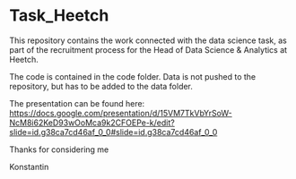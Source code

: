 # Task_Heetch
This repository contains the work connected with the data science task, as part 
of the recruitment process for the Head of Data Science & Analytics at Heetch.

The code is contained in the code folder. Data is not pushed to the repository,
but has to be added to the data folder.

The presentation can be found here: https://docs.google.com/presentation/d/15VM7TkVbYrSoW-NcM8i62KeD93wOoMca9k2CFOEPe-k/edit?slide=id.g38ca7cd46af_0_0#slide=id.g38ca7cd46af_0_0

Thanks for considering me

Konstantin
